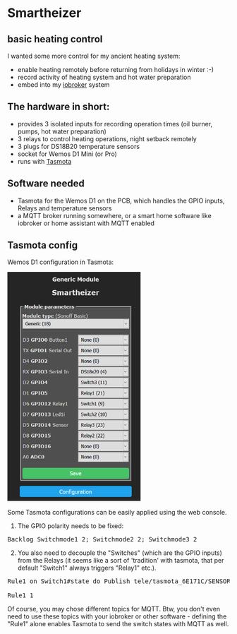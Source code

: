 # Smartheizer
## basic heating control

 I wanted some more control for my ancient heating system:
 * enable heating remotely before returning from holidays in winter :-)
 * record activity of heating system and hot water preparation
 * embed into my <a href="https://iobroker.net"> iobroker</a> system

 ##  The hardware in short:

* provides 3 isolated inputs for recording operation times (oil burner, pumps, hot water preparation)
* 3 relays to control heating operations, night setback remotely
* 3 plugs for DS18B20 temperature sensors
* socket for Wemos D1 Mini (or Pro)
* runs with <a href="https://tasmota.github.io/docs/"> Tasmota</a>

## Software needed
* Tasmota for the Wemos D1 on the PCB, which handles the GPIO inputs, Relays and temperature sensors
* a MQTT broker running somewhere, or a smart home software like iobroker or home assistant with MQTT enabled

## Tasmota config

Wemos D1 configuration in Tasmota:

<img src="images/Tasmota-config.png" height=60% width=60%>

Some Tasmota configurations can be easily applied using the web console. 

1) The GPIO polarity needs to be fixed:
<pre>
Backlog Switchmode1 2; Switchmode2 2; Switchmode3 2
</pre>


2) You also need to decouple the "Switches" (which are the GPIO inputs) from the Relays (it seems like a sort of 'tradition' with tasmota, that per default "Switch1" always triggers "Relay1" etc.).
<pre>
Rule1 on Switch1#state do Publish tele/tasmota_6E171C/SENSOR {"Time":"%timestamp%", "Burner":"%value%"} endon on Switch2#state do Publish tele/tasmota_6E171C/SENSOR {"Time":"%timestamp%", "Pump1":"%value%"} endon on Switch3#state do Publish tele/tasmota_6E171C/SENSOR {"Time":"%timestamp%", "Pump2":"%value%"} endon

Rule1 1
</pre>

Of course, you may chose different topics for MQTT. 
Btw, you don't even need to use these topics with your iobroker or other software - defining the "Rule1" alone enables Tasmota to send the switch states with MQTT as well.